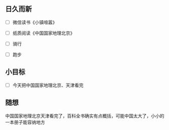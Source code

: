 ## 日久而新
- [ ] 微信读书《小镇喧嚣》
- [ ] 纸质阅读《中国国家地理北京》
- [ ] 骑行
- [ ] 跑步



## 小目标
- [ ] 今天把中国国家地理北京、天津看完

## 随想
中国国家地理北京天津看完了，百科全书确实有点概括，可能中国太大了，小小的一本册子能容纳地方